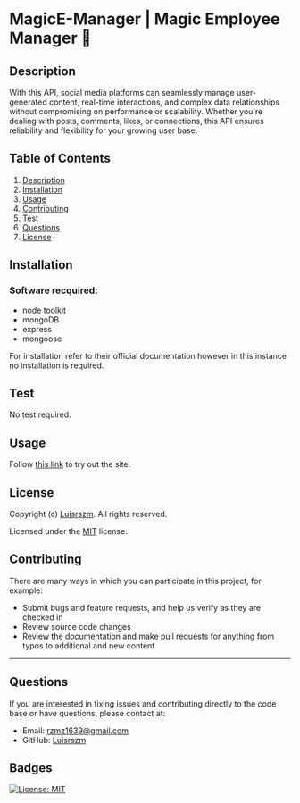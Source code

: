 # MagicE-Manager | Magic Employee Manager 🚀

## Description

With this API, social media platforms can seamlessly manage user-generated content, real-time interactions, and complex data relationships without compromising on performance or scalability. Whether you're dealing with posts, comments, likes, or connections, this API ensures reliability and flexibility for your growing user base.

## Table of Contents

1. [Description](#description)
2. [Installation](#installation)
3. [Usage](#usage)
4. [Contributing](#contributing)
6. [Test](#test)
7. [Questions](#questions)
8. [License](#license)

## Installation

### Software recquired:
- node toolkit
- mongoDB
- express
- mongoose

For installation refer to their official documentation however in this instance no installation is required.

## Test

No test required.

## Usage

Follow [this link](https://app.screencastify.com/v2/watch/i29uQrvcAswWAcyeUVqt) to try out the site.

## License

Copyright (c) [Luisrszm](https://github.com/Luisrszm). All rights reserved.

Licensed under the [MIT](https://choosealicense.com/licenses/mit/) license.

## Contributing

There are many ways in which you can participate in this project, for example:

- Submit bugs and feature requests, and help us verify as they are checked in
- Review source code changes
- Review the documentation and make pull requests for anything from typos to additional and new content

---

## Questions

If you are interested in fixing issues and contributing directly to the code base or have questions, please contact at:
- Email: rzmz1639@gmail.com
- GitHub: [Luisrszm](https://github.com/Luisrszm)

## Badges

[![License: MIT](https://img.shields.io/badge/License-MIT-yellow.svg)](https://opensource.org/licenses/MIT)